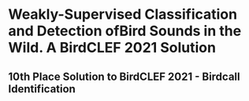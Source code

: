 # Weakly-Supervised Classification and Detection ofBird Sounds in the Wild. A BirdCLEF 2021 Solution

## 10th Place Solution to BirdCLEF 2021 - Birdcall Identification 
